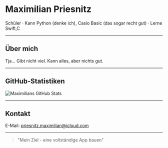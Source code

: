 # Maximilian Priesnitz

Schüler · Kann Python (denke ich), Casio Basic (das sogar recht gut) · Lerne Swift,C

---

## Über mich

Tja... Gibt nicht viel. Kann alles, aber nichts gut.

---

## GitHub-Statistiken

![Maximilians GitHub Stats](https://github-readme-stats.vercel.app/api?username=Maxilo92&show_icons=true&theme=default&count_private=true)

---

## Kontakt
 
E-Mail: priesnitz.maximilian@icloud.com  

---

> "Mein Ziel - eine vollständige App bauen"
